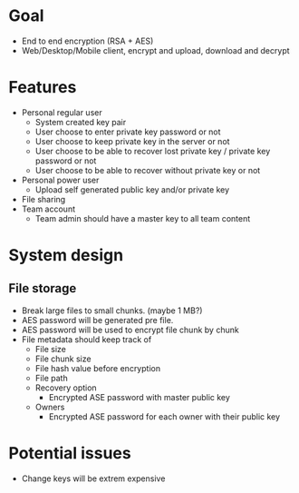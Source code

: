 # Goal
- End to end encryption (RSA + AES)
- Web/Desktop/Mobile client, encrypt and upload, download and decrypt 
 

# Features
- Personal regular user
  - System created key pair
  - User choose to enter private key password or not
  - User choose to keep private key in the server or not
  - User choose to be able to recover lost private key / private key password or not 
  - User choose to be able to recover without private key or not
- Personal power user
  - Upload self generated public key and/or private key
- File sharing
- Team account
  - Team admin should have a master key to all team content

# System design 

## File storage
- Break large files to small chunks. (maybe 1 MB?)
- AES password will be generated pre file.
- AES password will be used to encrypt file chunk by chunk
- File metadata should keep track of
  - File size
  - File chunk size
  - File hash value before encryption
  - File path 
  - Recovery option
  	- Encrypted ASE password with master public key
  - Owners
  	- Encrypted ASE password for each owner with their public key


# Potential issues
- Change keys will be extrem expensive
